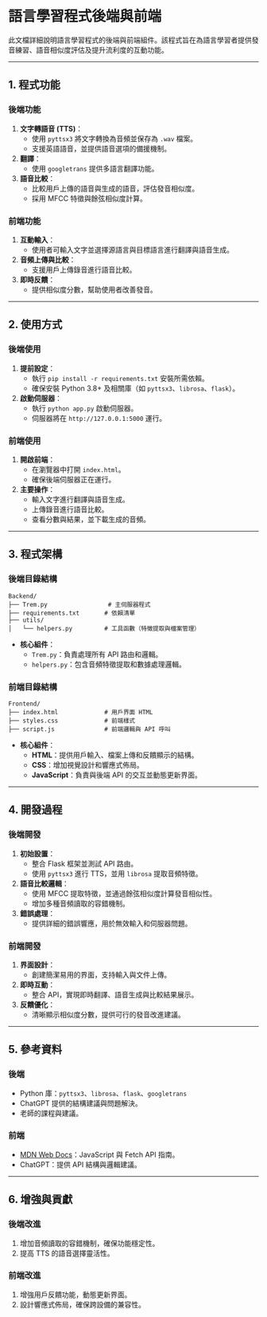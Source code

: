 # 語言學習程式後端與前端

此文檔詳細說明語言學習程式的後端與前端組件。該程式旨在為語言學習者提供發音練習、語音相似度評估及提升流利度的互動功能。

---

## 1. 程式功能

### 後端功能
1. **文字轉語音 (TTS)**：
   - 使用 `pyttsx3` 將文字轉換為音頻並保存為 `.wav` 檔案。
   - 支援英語語音，並提供語音選項的備援機制。
2. **翻譯**：
   - 使用 `googletrans` 提供多語言翻譯功能。
3. **語音比較**：
   - 比較用戶上傳的語音與生成的語音，評估發音相似度。
   - 採用 MFCC 特徵與餘弦相似度計算。

### 前端功能
1. **互動輸入**：
   - 使用者可輸入文字並選擇源語言與目標語言進行翻譯與語音生成。
2. **音頻上傳與比較**：
   - 支援用戶上傳錄音進行語音比較。
3. **即時反饋**：
   - 提供相似度分數，幫助使用者改善發音。

---

## 2. 使用方式

### 後端使用
1. **提前設定**：
   - 執行 `pip install -r requirements.txt` 安裝所需依賴。
   - 確保安裝 Python 3.8+ 及相關庫（如 `pyttsx3`、`librosa`、`flask`）。
2. **啟動伺服器**：
   - 執行 `python app.py` 啟動伺服器。
   - 伺服器將在 `http://127.0.0.1:5000` 運行。

### 前端使用
1. **開啟前端**：
   - 在瀏覽器中打開 `index.html`。
   - 確保後端伺服器正在運行。
2. **主要操作**：
   - 輸入文字進行翻譯與語音生成。
   - 上傳錄音進行語音比較。
   - 查看分數與結果，並下載生成的音頻。

---

## 3. 程式架構

### 後端目錄結構
```
Backend/
├── Trem.py                 # 主伺服器程式
├── requirements.txt       # 依賴清單
├── utils/
│   └── helpers.py         # 工具函數（特徵提取與檔案管理）
```

- **核心組件**：
  - `Trem.py`：負責處理所有 API 路由和邏輯。
  - `helpers.py`：包含音頻特徵提取和數據處理邏輯。

### 前端目錄結構
```
Frontend/
├── index.html             # 用戶界面 HTML
├── styles.css             # 前端樣式
├── script.js              # 前端邏輯與 API 呼叫
```

- **核心組件**：
  - **HTML**：提供用戶輸入、檔案上傳和反饋顯示的結構。
  - **CSS**：增加視覺設計和響應式佈局。
  - **JavaScript**：負責與後端 API 的交互並動態更新界面。

---

## 4. 開發過程

### 後端開發
1. **初始設置**：
   - 整合 Flask 框架並測試 API 路由。
   - 使用 `pyttsx3` 進行 TTS，並用 `librosa` 提取音頻特徵。
2. **語音比較邏輯**：
   - 使用 MFCC 提取特徵，並通過餘弦相似度計算發音相似性。
   - 增加多種音頻讀取的容錯機制。
3. **錯誤處理**：
   - 提供詳細的錯誤響應，用於無效輸入和伺服器問題。

### 前端開發
1. **界面設計**：
   - 創建簡潔易用的界面，支持輸入與文件上傳。
2. **即時互動**：
   - 整合 API，實現即時翻譯、語音生成與比較結果展示。
3. **反饋優化**：
   - 清晰顯示相似度分數，提供可行的發音改進建議。

---

## 5. 參考資料

### 後端
- Python 庫：`pyttsx3`、`librosa`、`flask`、`googletrans`
- ChatGPT 提供的結構建議與問題解決。
- 老師的課程與建議。

### 前端
- [MDN Web Docs](https://developer.mozilla.org/zh-TW/)：JavaScript 與 Fetch API 指南。
- ChatGPT：提供 API 結構與邏輯建議。

---
## 6. 增強與貢獻

### 後端改進
1. 增加音頻讀取的容錯機制，確保功能穩定性。
2. 提高 TTS 的語音選擇靈活性。

### 前端改進
1. 增強用戶反饋功能，動態更新界面。
2. 設計響應式佈局，確保跨設備的兼容性。
```

